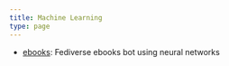 ```yaml
---
title: Machine Learning
type: page
---
```



- [ebooks](https://git.exozy.me/Ta180m/ebooks): Fediverse ebooks bot using neural networks
